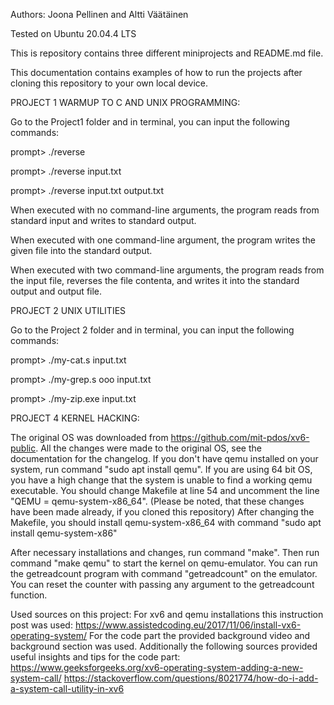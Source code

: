 Authors: Joona Pellinen and Altti Väätäinen

Tested on Ubuntu 20.04.4 LTS

This is repository contains three different miniprojects and README.md file.

This documentation contains examples of how to run the projects after cloning this repository to your own local device.

PROJECT 1 WARMUP TO C AND UNIX PROGRAMMING:

Go to the Project1 folder and in terminal, you can input the following commands:

prompt> ./reverse

prompt> ./reverse input.txt

prompt> ./reverse input.txt output.txt

When executed with no command-line arguments, the program reads from standard input and writes to standard output.

When executed with one command-line argument, the program writes the given file into the standard output.

When executed with two command-line arguments, the program reads from the input file, reverses the file contenta, and writes it into the standard output and output file.


PROJECT 2 UNIX UTILITIES

Go to the Project 2 folder and in terminal, you can input the following commands:

prompt> ./my-cat.s input.txt

prompt> ./my-grep.s ooo input.txt

prompt> ./my-zip.exe input.txt


PROJECT 4 KERNEL HACKING:

The original OS was downloaded from https://github.com/mit-pdos/xv6-public. All the changes were made to the original OS, see the documentation for the changelog.
If you don't have qemu installed on your system, run command "sudo apt install qemu".
If you are using 64 bit OS, you have a high change that the system is unable to find a working qemu executable.
You should change Makefile at line 54 and uncomment the line "QEMU = qemu-system-x86_64". 
(Please be noted, that these changes have been made already, if you cloned this repository)
After changing the Makefile, you should install qemu-system-x86_64 with command "sudo apt install qemu-system-x86"

After necessary installations and changes, run command "make".
Then run command "make qemu" to start the kernel on qemu-emulator.
You can run the getreadcount program with command "getreadcount" on the emulator.
You can reset the counter with passing any argument to the getreadcount function.

Used sources on this project:
For xv6 and qemu installations this instruction post was used: https://www.assistedcoding.eu/2017/11/06/install-vx6-operating-system/
For the code part the provided background video and background section was used.
Additionally the following sources provided useful insights and tips for the code part:
https://www.geeksforgeeks.org/xv6-operating-system-adding-a-new-system-call/
https://stackoverflow.com/questions/8021774/how-do-i-add-a-system-call-utility-in-xv6
